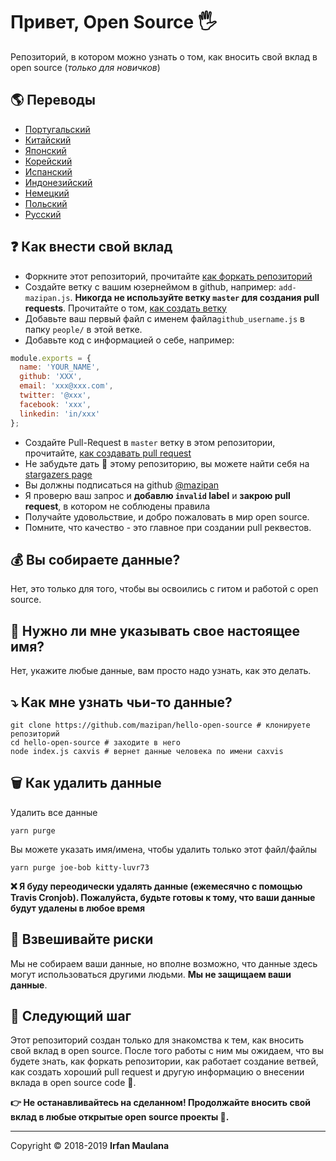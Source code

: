 # Привет, Open Source 🖐️

Репозиторий, в котором можно узнать о том, как вносить свой вклад в open source (_только для новичков_)

## 🌎 Переводы

- [Португальский](./README-PT-BR.md)
- [Китайский](./README-CHI.md)
- [Японский](./README-JP.md)
- [Корейский](./README-KR.md)
- [Испанский](./README-ES.md)
- [Индонезийский](./README-ID.md)
- [Немецкий](./README-DE.md)
- [Польский](./README-PL.md)
- [Русский](./README-RU.md)

## ❓ Как внести свой вклад

- Форкните этот репозиторий, прочитайте [как форкать репозиторий](https://help.github.com/articles/fork-a-repo/)
- Создайте ветку с вашим юзернеймом в github, например: `add-mazipan.js`. **Никогда не используйте ветку `master` для создания pull requests**.
  Прочитайте о том, [как создать ветку](https://help.github.com/articles/creating-and-deleting-branches-within-your-repository/)
- Добавьте ваш первый файл с именем файла`github_username.js` в папку `people/` в этой ветке.
- Добавьте код с информацией о себе, например:

```js
module.exports = {
  name: 'YOUR_NAME',
  github: 'XXX',
  email: 'xxx@xxx.com',
  twitter: '@xxx',
  facebook: 'xxx',
  linkedin: 'in/xxx'
};
```

- Создайте Pull-Request в `master` ветку в этом репозитории, прочитайте, [как создавать pull request](https://help.github.com/articles/creating-a-pull-request/)
- Не забудьте дать 🌟 этому репозиторию, вы можете найти себя на [stargazers page](https://github.com/mazipan/hello-open-source/stargazers)
- Вы должны подписаться на github [@mazipan](https://github.com/mazipan)
- Я проверю ваш запрос и **добавлю `invalid` label** и **закрою pull request**, в котором не соблюдены правила
- Получайте удовольствие, и добро пожаловать в мир open source.
- Помните, что качество - это главное при создании pull реквестов.

## 💰 Вы собираете данные?

Нет, это только для того, чтобы вы освоились с гитом и работой с open source.

## 🥶 Нужно ли мне указывать свое настоящее имя?

Нет, укажите любые данные, вам просто надо узнать, как это делать.

## ⤵️ Как мне узнать чьи-то данные?

```shell
git clone https://github.com/mazipan/hello-open-source # клонируете репозиторий
cd hello-open-source # заходите в него
node index.js caxvis # вернет данные человека по имени caxvis 
```

## 🗑️ Как удалить данные

Удалить все данные

```shell
yarn purge
```

Вы можете указать имя/имена, чтобы удалить только этот файл/файлы

```shell
yarn purge joe-bob kitty-luvr73
```

**❌ Я буду переодически удалять данные (ежемесячно с помощью Travis Cronjob). Пожалуйста, будьте готовы к тому, что ваши данные будут удалены в любое время**

## 🙈 Взвешивайте риски

Мы не собираем ваши данные, но вполне возможно, что данные здесь могут использоваться другими людьми. **Мы не защищаем ваши данные**.

## 🚶 Следующий шаг

Этот репозиторий создан только для знакомства к тем, как вносить свой вклад в open source.
После того работы с ним мы ожидаем, что вы будете знать, как форкать репозитории, как работает создание ветвей, как создать хороший pull request и другую информацию о внесении вклада в open source code 🥳.

**👉 Не останавливайтесь на сделанном! Продолжайте вносить свой вклад в любые открытые open source проекты 🙏.**

---

Copyright © 2018-2019 **Irfan Maulana**
